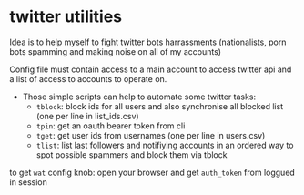 # twitter utilities

Idea is to help myself to fight twitter bots harrassments (nationalists, porn bots spamming and making noise on all of my accounts)

Config file must contain access to a main account to access
twitter api and a list of access to accounts to operate on.


- Those simple scripts can help to automate some twitter tasks:
    - ``tblock``: block ids for all users and also synchronise all blocked list (one per line in list_ids.csv)
    - ``tpin``: get an oauth bearer token from cli
    - ``tget``: get user ids from usernames (one per line in users.csv)
    - ``tlist``: list last followers and notifiying accounts in
      an ordered way to spot possible spammers and block
      them via tblock

to get ``wat`` config knob: open your browser and get ``auth_token`` from loggued in session

